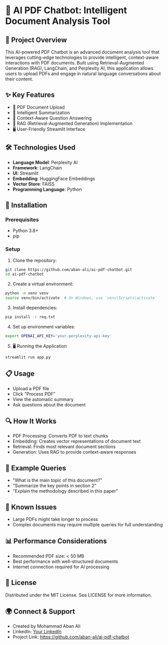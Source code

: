 # 📄 AI PDF Chatbot: Intelligent Document Analysis Tool

## 🌟 Project Overview

This AI-powered PDF Chatbot is an advanced document analysis tool that leverages cutting-edge technologies to provide intelligent, context-aware interactions with PDF documents. Built using Retrieval-Augmented Generation (RAG), LangChain, and Perplexity AI, this application allows users to upload PDFs and engage in natural language conversations about their content.

## ✨ Key Features

- 📖 PDF Document Upload
- 🤖 Intelligent Summarization
- 💬 Context-Aware Question Answering
- 🧠 RAG (Retrieval-Augmented Generation) Implementation
- 🖥️ User-Friendly Streamlit Interface

## 🛠 Technologies Used

- **Language Model**: Perplexity AI
- **Framework**: LangChain
- **UI**: Streamlit
- **Embedding**: HuggingFace Embeddings
- **Vector Store**: FAISS
- **Programming Language**: Python

## 🚀 Installation

### Prerequisites
- Python 3.8+
- pip

### Setup

1. Clone the repository:
```bash
git clone https://github.com/aban-ali/ai-pdf-chatbot.git
cd ai-pdf-chatbot
```

2. Create a virtual environment:
```bash
python -m venv venv
source venv/bin/activate  # On Windows, use `venv\Scripts\activate`
```

3. Install dependencies:
```bash
pip install -r req.txt
```

4. Set up environment variables:
```bash
export OPENAI_API_KEY='your-perplexity-api-key'
```

5. 🖥️ Running the Application
``` bash
streamlit run app.py
```

## 📋 Usage

- Upload a PDF file
- Click "Process PDF"
- View the automatic summary
- Ask questions about the document

## 🔍 How It Works

- PDF Processing: Converts PDF to text chunks
- Embedding: Creates vector representations of document text
- Retrieval: Finds most relevant document sections
- Generation: Uses RAG to provide context-aware responses
 
## 🌈 Example Queries
- "What is the main topic of this document?"
- "Summarize the key points in section 2"
- "Explain the methodology described in this paper"

## 🐛 Known Issues
- Large PDFs might take longer to process
- Complex documents may require multiple queries for full understanding

## 📊 Performance Considerations
- Recommended PDF size: < 50 MB
- Best performance with well-structured documents
- Internet connection required for AI processing

## 📜 License
Distributed under the MIT License. See LICENSE for more information.

## 🌍 Connect & Support
- Created by Mohammad Aban Ali
- LinkedIn: [Your LinkedIn](https://www.linkedin.com/in/mohammad-aban-ali-78592b2a7/)
- Project Link: https://github.com/aban-ali/ai-pdf-chatbot

